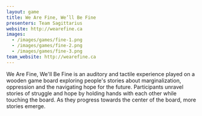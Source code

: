 ```yaml
---
layout: game
title: We Are Fine, We’ll Be Fine
presenters: Team Sagittarius
website: http://wearefine.ca
images:
  - /images/games/fine-1.png
  - /images/games/fine-2.png
  - /images/games/fine-3.png
team_website: http://wearefine.ca
---
```

We Are Fine, We'll Be Fine is an auditory and tactile experience played on a wooden game board exploring people's stories about marginalization, oppression and the navigating hope for the future. Participants unravel stories of struggle and hope by holding hands with each other while touching the board. As they progress towards the center of the board, more stories emerge.
